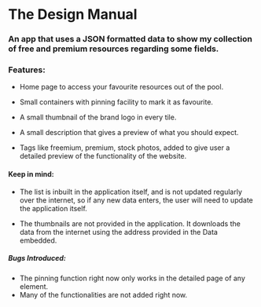 # The Design Manual

### An app that uses a JSON formatted data to show my collection of free and premium resources regarding some fields.

### Features:

- Home page to access your favourite resources out of the pool.
  
- Small containers with pinning facility to mark it as favourite.
  
- A small thumbnail of the brand logo in every tile.
  
- A small description that gives a preview of what you should expect.
  
- Tags like freemium, premium, stock photos, added to give user a detailed preview of the functionality of the website.
  

#### Keep in mind:

- The list is inbuilt in the application itself, and is not updated regularly over the internet, so if any new data enters, the user will need to update the application itself.
  
- The thumbnails are not provided in the application. It downloads the data from the internet using the address provided in the Data embedded.
  

##### Bugs Introduced:

- The pinning function right now only works in the detailed page of any element.
- Many of the functionalities are not added right now.
